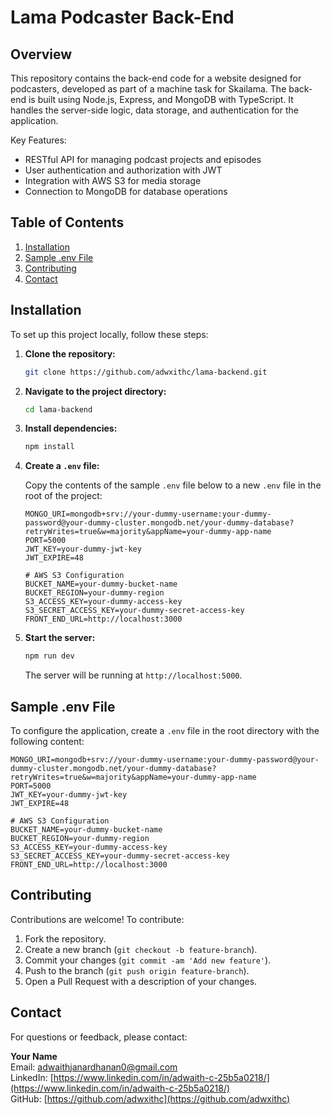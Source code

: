 
# Lama Podcaster Back-End

## Overview

This repository contains the back-end code for a website designed for podcasters, developed as part of a machine task for Skailama. The back-end is built using Node.js, Express, and MongoDB with TypeScript. It handles the server-side logic, data storage, and authentication for the application.

Key Features:
- RESTful API for managing podcast projects and episodes
- User authentication and authorization with JWT
- Integration with AWS S3 for media storage
- Connection to MongoDB for database operations

## Table of Contents

1. [Installation](#installation)
2. [Sample .env File](#sample-env-file)
3. [Contributing](#contributing)
4. [Contact](#contact)

## Installation

To set up this project locally, follow these steps:

1. **Clone the repository:**

   ```bash
   git clone https://github.com/adwxithc/lama-backend.git
   ```

2. **Navigate to the project directory:**

   ```bash
   cd lama-backend
   ```

3. **Install dependencies:**

   ```bash
   npm install
   ```

4. **Create a `.env` file:**

   Copy the contents of the sample `.env` file below to a new `.env` file in the root of the project:

   ```env
   MONGO_URI=mongodb+srv://your-dummy-username:your-dummy-password@your-dummy-cluster.mongodb.net/your-dummy-database?retryWrites=true&w=majority&appName=your-dummy-app-name
   PORT=5000
   JWT_KEY=your-dummy-jwt-key
   JWT_EXPIRE=48

   # AWS S3 Configuration
   BUCKET_NAME=your-dummy-bucket-name
   BUCKET_REGION=your-dummy-region
   S3_ACCESS_KEY=your-dummy-access-key
   S3_SECRET_ACCESS_KEY=your-dummy-secret-access-key
   FRONT_END_URL=http://localhost:3000
   ```

5. **Start the server:**

   ```bash
   npm run dev
   ```

   The server will be running at `http://localhost:5000`.


## Sample .env File

To configure the application, create a `.env` file in the root directory with the following content:

```env
MONGO_URI=mongodb+srv://your-dummy-username:your-dummy-password@your-dummy-cluster.mongodb.net/your-dummy-database?retryWrites=true&w=majority&appName=your-dummy-app-name
PORT=5000
JWT_KEY=your-dummy-jwt-key
JWT_EXPIRE=48

# AWS S3 Configuration
BUCKET_NAME=your-dummy-bucket-name
BUCKET_REGION=your-dummy-region
S3_ACCESS_KEY=your-dummy-access-key
S3_SECRET_ACCESS_KEY=your-dummy-secret-access-key
FRONT_END_URL=http://localhost:3000
```

## Contributing

Contributions are welcome! To contribute:

1. Fork the repository.
2. Create a new branch (`git checkout -b feature-branch`).
3. Commit your changes (`git commit -am 'Add new feature'`).
4. Push to the branch (`git push origin feature-branch`).
5. Open a Pull Request with a description of your changes.

## Contact

For questions or feedback, please contact:

**Your Name**  
Email: [adwaithjanardhanan0@gmail.com](mailto:adwaithjanardhanan0@gmail.com)  
LinkedIn: [https://www.linkedin.com/in/adwaith-c-25b5a0218/](https://www.linkedin.com/in/adwaith-c-25b5a0218/)  
GitHub: [https://github.com/adwxithc](https://github.com/adwxithc)
